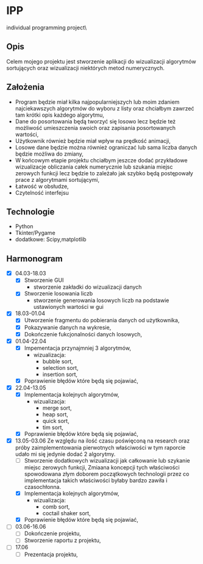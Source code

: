 # IPP
 individual programming project\
 
 ## Opis
Celem mojego projektu jest stworzenie aplikacji do wizualizacji algorytmów sortujących oraz wizualizacji niektórych metod numerycznych.

## Założenia
- Program będzie miał kilka najpopularniejszych lub moim zdaniem najciekawszych algorytmów do wyboru z listy oraz chciałbym zawrzeć tam krótki opis każdego algorytmu,
- Dane do posortowania będą tworzyć się losowo lecz będzie też możliwość umieszczenia swoich oraz zapisania posortowanych wartości,
- Użytkownik również będzie miał wpływ na prędkość animacji,
- Losowe dane będzie można również ograniczać lub sama liczba danych będzie możliwa do zmiany,
- W końcowym etapie projektu chciałbym jeszcze dodać przykładowe wizualizacje obliczania całek numerycznie lub szukania miejsc zerowych funkcji lecz będzie to zależało jak szybko będą postępowały prace z algorytmami sortującymi,
- Łatwość w obsłudze,
- Czytelność interfejsu
 
 ## Technologie
* Python
* Tkinter/Pygame
* dodatkowe: Scipy,matplotlib
 
## Harmonogram

- [x] 04.03-18.03 
    - [x] Stworzenie GUI
        - stworzenie zakładki do wizualizacji danych
    - [x] Stworzenie losowania liczb 
        - stworzenie generowania losowych liczb na podstawie ustawionych wartości w gui 
- [x] 18.03-01.04 
    - [x] Utworzenie fragmentu do pobierania danych od użytkownika,
    - [x] Pokazywanie danych na wykresie,
    - [x] Dokończenie fukcjonalności danych losowych,
- [x] 01.04-22.04
    - [x] Impementacja przynajmniej 3 algorytmów,
        - wizualizacja:
            - bubble sort,
            - selection sort,
            - insertion sort,
    - [x] Poprawienie błędów które będą się pojawiać,
- [x] 22.04-13.05
    - [x] Implementacja kolejnych algorytmów,
        - wizualizacja:
            - merge sort,
            - heap sort,
            - quick sort,
            - tim sort,
    - [x] Poprawienie błędów które będą się pojawiać,
       
- [x] 13.05-03.06
    Ze względu na ilość czasu poświęconą na research oraz próby zaimplementowania pierwotnych właściwości w tym raporcie udało mi się jedynie dodać 2 algorytmy.
    - [ ] Stworzenie dodatkowych wizualizacji jak całkowanie lub szykanie miejsc zerowych funkcji,
        Zmiaana koncepcji tych właściwości spowodowana złym doborem początkowych technologii przez co implementacja takich właściwości byłaby bardzo zawiła i czasochłonna.
    - [x] Implementacja kolejnych algorytmów,
        - wizualizacja:
            - comb sort,
            - coctail shaker sort,
    - [x] Poprawienie błędów które będą się pojawiać,

- [ ] 03.06-16.06
    - [ ] Dokończenie projektu,
    - [ ] Stworzenie raportu z projektu,
- [ ] 17.06
    - [ ] Prezentacja projektu,
